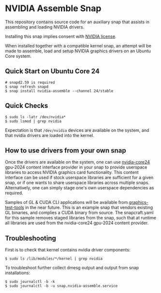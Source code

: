 # NVIDIA Assemble Snap

This repository contains source code for an auxiliary snap that
assists in assembling and loading NVIDIA drivers.

Installing this snap implies consent with [NVIDIA
license](https://www.nvidia.com/en-gb/drivers/geforce-license/).

When installed together with a compatible kernel snap, an attempt will
be made to assemble, load and setup NVIDIA graphics drivers on an
Ubuntu Core system.

## Quick Start on Ubuntu Core 24
    
    # snapd2.59 is required
    $ snap refresh snapd
    $ snap install nvidia-assemble --channel 24/stable

## Quick Checks

    $ sudo ls -latr /dev/nvidia*
    $ sudo lsmod | grep nvidia

Expectation is that `/dev/nvidia` devices are available on the system,
and that nvidia drivers are loaded into the kernel.

## How to use drivers from your own snap

Once the drivers are available on the system, one can use
[nvidia-core24](https://github.com/hannsofie/nvidia-core24) gpu-2024
content interface provider in your snap to provide userspace libraries
to access NVIDIA graphics card functionality. This content interface
can be used if stock userspace libraries are sufficient for a given
snap, or if one wants to share userspace libraries across multiple
snaps. Alternatively, one can simply stage one's own userspace
dependencies as required.

Samples of GL & CUDA CLI applications will be available from
[graphics-test-tools](https://github.com/canonical/graphics-test-tools) in the near future. This
is an example snap that vendors existing GL binaries, and complies a
CUDA binary from source. The snapcraft.yaml for this sample removes
staged libraries from the snap, such that at runtime all libraries are
used from the nvidia-core24 gpu-2024 content provider.

## Troubleshooting

First is to check that kernel contains nvidia driver components:

    $ sudo ls /lib/modules/*/kernel | grep nvidia

To troubleshoot further collect dmesg output and output from snap
installations:

    $ sudo journalctl -b -k
    $ sudo journalctl -b -u snap.nvidia-assemble.service
